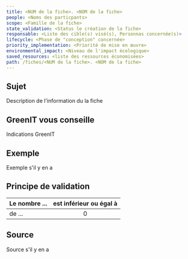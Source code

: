 ```yaml
---
title: <NUM de la fiche>. <NOM de la fiche>
people: <Noms des particpants>
scope: <Famille de la fiche>
state_validation: <Status le création de la fiche>
responsable: <Liste des cible(s) visé(s), Personnas concernée(s)>
lifecycle: <Phase de "conception" concernée>
priority_implementation: <Priorité de mise en œuvre>
environmental_impact: <Niveau de l'impact écologique>
saved_resources: <liste des ressources économisées>
path: /fiches/<NUM de la fiche>. <NOM de la fiche>
---
```


## Sujet
Description de l'information du la fiche

## GreenIT vous conseille
Indications GreenIT

## Exemple
Exemple s'il y en a

## Principe de validation

| Le nombre ...      | est inférieur ou égal à |
| ------------------ | :---------------------: |
| de ...             |             0           |

## Source
Source s'il y en a